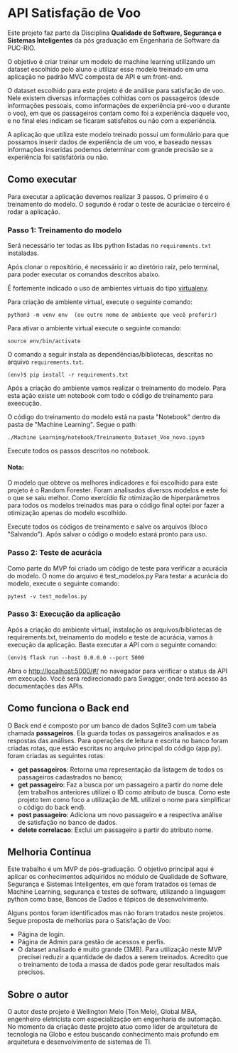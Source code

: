 # API Satisfação de Voo

Este projeto faz parte da Disciplina **Qualidade de Software, Segurança e Sistemas Inteligentes** da pós graduação em Engenharia de Software da PUC-RIO.

O objetivo é criar treinar um modelo de machine learning utilizando um dataset escolhido pelo aluno e utilizar esse modelo treinado em uma aplicação no padrão MVC composta de API e um front-end.

O dataset escolhido para este projeto é de análise para satisfação de voo. Nele existem diversas informações colhidas com os passageiros (desde informações pessoais, como informações de experiência pré-voo e durante o voo), em que os passageiros contam como foi a experiência daquele voo, e no final eles indicam se ficaram satisfeitos ou não com a experiência.

A aplicação que utiliza este modelo treinado possui um formulário para que possamos inserir dados de experiência de um voo, e baseado nessas informações inseridas podemos determinar com grande precisão se a experiência foi satisfatória ou não.


## Como executar

Para executar a aplicação devemos realizar 3 passos. O primeiro é o treinamento do modelo. O segundo é rodar o teste de acuráciae o terceiro é rodar a aplicação.

### Passo 1: Treinamento do modelo

Será necessário ter todas as libs python listadas no `requirements.txt` instaladas.

Após clonar o repositório, é necessário ir ao diretório raiz, pelo terminal, para poder executar os comandos descritos abaixo.

 É fortemente indicado o uso de ambientes virtuais do tipo [virtualenv](https://virtualenv.pypa.io/en/latest/installation.html).

Para criação de ambiente virtual, execute o seguinte comando:

```
python3 -m venv env  (ou outro nome de ambiente que você preferir)
```
Para ativar o ambiente virtual execute o seguinte comando:
```
source env/bin/activate
```
O comando a seguir instala as dependências/bibliotecas, descritas no arquivo `requirements.txt`.
```
(env)$ pip install -r requirements.txt
```
Após a criação do ambiente vamos realizar o treinamento do modelo. Para esta ação existe um notebook com todo o código de treinamento para exeecução.

O código do treinamento do modelo está na pasta "Notebook" dentro da pasta de "Machine Learning". Segue o path: 
```
./Machine Learning/notebook/Treinamento_Dataset_Voo_novo.ipynb
```
Execute todos os passos descritos no notebook.
#### Nota: 
O modelo que obteve os melhores indicadores e foi escolhido para este projeto é o Random Forester. Foram analisados diversos modelos e este foi o que se saiu melhor. Como exercídio fiz otimização de hiperparâmetros para todos os modelos treinados mas para o código final optei por fazer a otimização apenas do modelo escolhido.

Execute todos os códigos de treinamento e salve os arquivos (bloco "Salvando"). Após salvar o código o modelo estará pronto para uso.

### Passo 2: Teste de acurácia
Como parte do MVP foi criado um código de teste para verificar a acurácia do modelo. O nome do arquivo é test_modelos.py
Para testar a acurácia do modelo, execute o seguinte comando:
```
pytest -v test_modelos.py
```
### Passo 3: Execução da aplicação
Após a criação do ambiente virtual, instalação os arquivos/bibliotecas de requirements.txt, treinamento do modelo e teste de acurácia, vamos à execução da aplicação. Basta executar a API com o seguinte comando:
```
(env)$ flask run --host 0.0.0.0 --port 5000
```

Abra o [http://localhost:5000/#/](http://localhost:5000/#/) no navegador para verificar o status da API em execução. Você será redirecionado para Swagger, onde terá acesso às documentações das APIs.

## Como funciona o Back end

O Back end é composto por um banco de dados Sqlite3 com um tabela chamada **passageiros**. Ela guarda todas os passageiros analisados e as respostas das análises.
Para operações de leitura e escrita no banco foram criadas rotas, que estão escritas no arquivo principal do código (app.py).
foram criadas as seguintes rotas:

-  **get passageiros**: Retorna uma representação da listagem de todos os passageiros cadastrados no banco;
- **get passageiro**: Faz a busca por um passageiro a partir do nome dele (em trabalhos anteriores utilizei o ID como atributo de busca. Como este projeto tem como foco a utilização de ML utilizei o nome para simplificar o código do back end).
- **post passageiro**: Adiciona um novo passageiro e a respectiva análise de satisfação no banco de dados.
- **delete correlacao**: Exclui um passageiro a partir do atributo nome.

## Melhoria Contínua  
  
Este trabalho é um MVP de pós-graduação. O objetivo principal aqui é aplicar os conhecimentos adquiridos no módulo de Qualidade de Software, Segurança e Sistemas Inteligentes, em que foram tratados os temas de Machine Learning, segurança e testes de software, utilizando a linguagem python como base, Bancos de Dados e tópicos de desenvolvimento.

Alguns pontos foram identificados mas não foram tratados neste projetos. Segue proposta de melhorias para o Satisfação de Voo:

- Página de login.
- Página de Admin para gestão de acessos e perfis.
- O dataset analisado é muito grande (3MB). Para utilização neste MVP precisei reduzir a quantidade de dados a serem treinados. Acredito que o treinamento de toda a massa de dados pode gerar resultados mais precisos.

## Sobre o autor 

O autor deste projeto é Wellington Melo (Ton Melo), Global MBA, engenheiro eletricista com especialização em engenharia de automação. No momento da criação deste projeto atuo como líder de arquitetura de tecnologia na Globo e estou buscando conhecimento mais profundo em arquitetura e desenvolvimento de sistemas de TI.